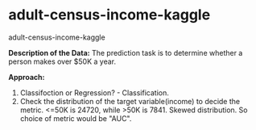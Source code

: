 # adult-census-income-kaggle
adult-census-income-kaggle

**Description of the Data:** The prediction task is to determine whether a person makes over $50K a year.

**Approach:**
1. Classifoction or Regression? - Classification.
2. Check the distribution of the target variable(income) to decide the metric.
    <=50K is 24720, while >50K is 7841. Skewed distribution. So choice of metric would be "AUC".





